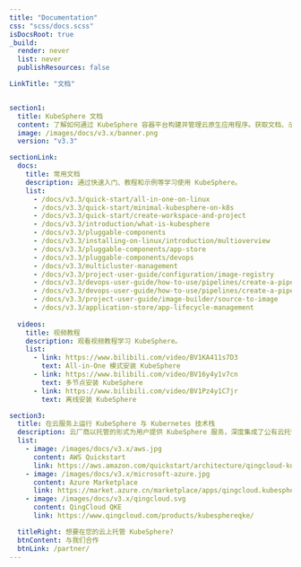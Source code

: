 ```yaml
---
title: "Documentation"
css: "scss/docs.scss"
isDocsRoot: true
_build:
  render: never
  list: never
  publishResources: false

LinkTitle: "文档"


section1:
  title: KubeSphere 文档
  content: 了解如何通过 KubeSphere 容器平台构建并管理云原生应用程序。获取文档、示例代码与教程等信息。
  image: /images/docs/v3.x/banner.png
  version: "v3.3"

sectionLink:
  docs:
    title: 常用文档
    description: 通过快速入门、教程和示例等学习使用 KubeSphere。
    list:
      - /docs/v3.3/quick-start/all-in-one-on-linux
      - /docs/v3.3/quick-start/minimal-kubesphere-on-k8s
      - /docs/v3.3/quick-start/create-workspace-and-project
      - /docs/v3.3/introduction/what-is-kubesphere
      - /docs/v3.3/pluggable-components
      - /docs/v3.3/installing-on-linux/introduction/multioverview
      - /docs/v3.3/pluggable-components/app-store
      - /docs/v3.3/pluggable-components/devops
      - /docs/v3.3/multicluster-management
      - /docs/v3.3/project-user-guide/configuration/image-registry
      - /docs/v3.3/devops-user-guide/how-to-use/pipelines/create-a-pipeline-using-jenkinsfile
      - /docs/v3.3/devops-user-guide/how-to-use/pipelines/create-a-pipeline-using-graphical-editing-panel
      - /docs/v3.3/project-user-guide/image-builder/source-to-image
      - /docs/v3.3/application-store/app-lifecycle-management
      
  videos:
    title: 视频教程
    description: 观看视频教程学习 KubeSphere。
    list:
      - link: https://www.bilibili.com/video/BV1KA411s7D3
        text: All-in-One 模式安装 KubeSphere
      - link: https://www.bilibili.com/video/BV16y4y1v7cn
        text: 多节点安装 KubeSphere
      - link: https://www.bilibili.com/video/BV1Pz4y1C7jr
        text: 离线安装 KubeSphere

section3:
  title: 在云服务上运行 KubeSphere 与 Kubernetes 技术栈
  description: 云厂商以托管的形式为用户提供 KubeSphere 服务，深度集成了公有云托管容器服务，用户可在几分钟内通过简单的步骤迅速构建高可用集群。您可在以下公有云上一键部署 KubeSphere。
  list:
    - image: /images/docs/v3.x/aws.jpg
      content: AWS Quickstart
      link: https://aws.amazon.com/quickstart/architecture/qingcloud-kubesphere/
    - image: /images/docs/v3.x/microsoft-azure.jpg
      content: Azure Marketplace
      link: https://market.azure.cn/marketplace/apps/qingcloud.kubesphere
    - image: /images/docs/v3.x/qingcloud.svg
      content: QingCloud QKE
      link: https://www.qingcloud.com/products/kubesphereqke/

  titleRight: 想要在您的云上托管 KubeSphere?
  btnContent: 与我们合作
  btnLink: /partner/
---
```

